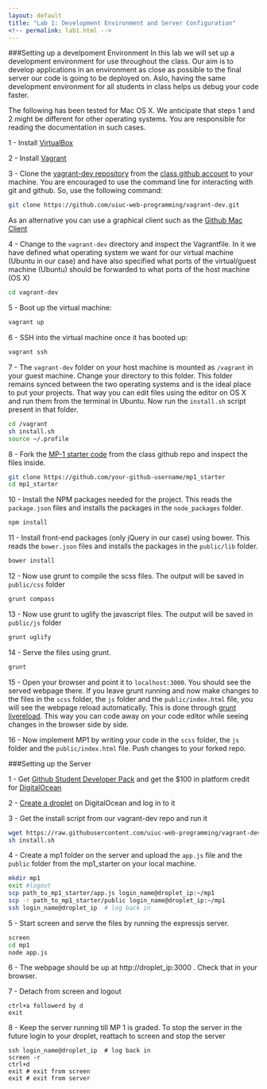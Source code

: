 ```yaml
---
layout: default
title: "Lab 1: Development Environment and Server Configuration"
<!-- permalink: lab1.html -->
---
```


###Setting up a develpoment Environment
In this lab we will set up a development environment for use throughout the class. Our aim is to develop applications in an environment as close as possible to the final server our code is going to be deployed on. Aslo, having the same development environment for all students in class helps us debug your code faster.

The following has been tested for Mac OS X. We anticipate that steps 1 and 2 might be different for other operating systems. You are responsible for reading the documentation in such cases.

1 - Install [VirtualBox](https://www.virtualbox.org/)

2 - Install [Vagrant](https://www.vagrantup.com/)

3 -  Clone the [vagrant-dev repository](https://github.com/uiuc-web-programming/vagrant-dev.git) from the [class github account](https://github.com/uiuc-web-programming/) to your machine. You are encouraged to use the command line for interacting with git and github. So, use the following command:

```bash 
git clone https://github.com/uiuc-web-programming/vagrant-dev.git
```
As an alternative you can use a graphical client such as the [Github Mac Client](https://mac.github.com/)

4 - Change to the `vagrant-dev` directory and inspect the Vagrantfile. In it we have defined what operating system we want for our virtual machine (Ubuntu in our case) and have also specified what ports of the virtual/guest machine (Ubuntu) should be forwarded to what ports of the host machine (OS X)

```bash
cd vagrant-dev
```

5 - Boot up the virtual machine:

```bash
vagrant up
```
6 - SSH into the virtual machine once it has booted up:

```bash
vagrant ssh
```

7 - The `vagrant-dev` folder on your host machine is mounted as `/vagrant` in your guest machine. Change your directory to this folder. This folder remains synced between the two operating systems and is the ideal place to put your projects. That way  you can edit files using the editor on OS X and run them from the terminal in Ubuntu. Now run the `install.sh` script present in that folder.

```bash
cd /vagrant
sh install.sh
source ~/.profile
```
 8 - Fork the [MP-1 starter code](https://github.com/uiuc-web-programming/mp1_starter) from the class github repo and inspect the files inside. 

```bash
git clone https://github.com/your-github-username/mp1_starter
cd mp1_starter
```
10 - Install the NPM packages needed for the project. This reads the `package.json` files and installs the packages in the `node_packages` folder.

```bash
npm install
```

11 - Install front-end packages (only jQuery in our case) using bower. This reads the `bower.json` files and installs the packages in the `public/lib` folder.

```bash
bower install
```

12 - Now use grunt to compile the scss files. The output will be saved in `public/css` folder

```bash
grunt compass
```
13 - Now use grunt to uglify the javascript files. The output will be saved in `public/js` folder

```bash
grunt uglify
```

14 - Serve the files using grunt.

```bash
grunt
```
15 - Open your browser and point it to `localhost:3000`. You should see the served webpage there. If you leave grunt running and now make changes to the files in the `scss` folder, the `js` folder and the `public/index.html` file, you will see the webpage reload automatically. This is done through [grunt livereload](https://github.com/gruntjs/grunt-contrib-watch#optionslivereload). This way you can code away on your code editor while seeing changes in the browser side by side.

16 - Now implement MP1 by writing your code in the `scss` folder, the `js` folder and the `public/index.html` file. Push changes to your forked repo.

###Setting up the Server

1 - Get [Github Student Developer Pack](https://education.github.com/pack) and get the $100 in platform credit for [DigitalOcean](https://www.digitalocean.com/) 

2 - [Create a droplet](https://www.digitalocean.com/community/tutorials/how-to-create-your-first-digitalocean-droplet-virtual-server) on DigitalOcean and log in to it

3 - Get the install script from our vagrant-dev repo and run it

```bash
wget https://raw.githubusercontent.com/uiuc-web-programming/vagrant-dev/master/install.sh
sh install.sh
```

4 - Create a mp1 folder on the server and upload the `app.js` file and the `public` folder from the mp1_starter on your local machine.

```bash
mkdir mp1
exit #logout
scp path_to_mp1_starter/app.js login_name@droplet_ip:~/mp1
scp -r path_to_mp1_starter/public login_name@droplet_ip:~/mp1
ssh login_name@droplet_ip  # log back in
```

5 - Start screen and serve the files by running the expressjs server. 

```bash
screen
cd mp1
node app.js
```
6 - The webpage should be up at http://droplet_ip:3000 . Check that in your browser.

7 - Detach from screen and logout

```
ctrl+a followerd by d
exit
```

8 - Keep the server running till MP 1 is graded. To stop the server in the future login to your droplet, reattach to screen and stop the server

```
ssh login_name@droplet_ip  # log back in
screen -r
ctrl+d
exit # exit from screen
exit # exit from server
```



